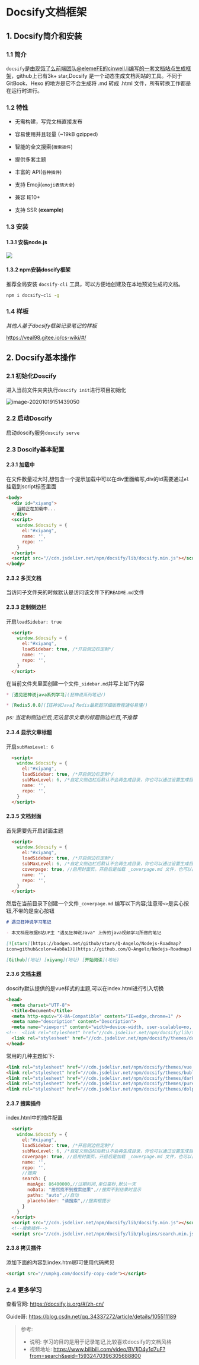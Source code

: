 # Docsify文档框架



## 1. Docsify简介和安装

### 1.1 简介

`docsify`是由现饿了么前端团队@elemeFE的cinwell.li编写的一套文档站点生成框架，github上已有3k+ star,Docsify 是一个动态生成文档网站的工具。不同于 GitBook、Hexo 的地方是它不会生成将 .md 转成 .html 文件，所有转换工作都是在运行时进行。



### 1.2 特性

- 无需构建，写完文档直接发布

- 容易使用并且轻量 (~19kB gzipped)

- 智能的全文搜索(`搜索插件`)

- 提供多套主题

- 丰富的 API(`各种插件`)

- 支持 Emoji(`emoji表情大全`)

- 兼容 IE10+

- 支持 SSR (**example**) 



### 1.3 安装

#### 1.3.1 安装node.js

![](assets/image-20201019145919405.png)

#### 1.3.2 npm安装doscify框架

推荐全局安装 `docsify-cli` 工具，可以方便地创建及在本地预览生成的文档。

```bash
npm i docsify-cli -g
```





### 1.4 样板

*其他人基于docsify框架记录笔记的样板*

https://veal98.gitee.io/cs-wiki/#/



## 2. Docsify基本操作





### 2.1 初始化Doscify

进入当前文件夹夹执行`doscify init`进行项目初始化

![image-20201019151439050](assets/image-20201019151439050.png)





### 2.2 启动Doscify

启动doscify服务`doscify serve`



### 2.3 Doscify基本配置



#### 2.3.1 加载中

在文件数量过大时,想包含一个提示加载中可以在div里面编写,div的id需要通过`el`挂载到script标签里面

```html
<body>
  <div id="xiyang">
    当前正在加载中...
  </div>
  <script>
    window.$docsify = {
      el:"#xiyang",
      name: '',
      repo: ''
    }
  </script>
  <script src="//cdn.jsdelivr.net/npm/docsify/lib/docsify.min.js"></script>
</body>
```

#### 2.3.2 多页文档

当访问子文件夹的时候默认是访问该文件下的`README.md`文件





#### 2.3.3 定制侧边栏

开启`loadSidebar: true`

```html
  <script>
    window.$docsify = {
      el:"#xiyang",
      loadSidebar: true, /*开启侧边栏定制*/
      name: '',
      repo: '',
    }
  </script>
```

在当前文件夹里面创建一个文件`_sidebar.md`并写上如下内容

```markdown
* [遇见狂神说java系列学习](狂神说系列笔记/)

* [Redis5.0.8](【狂神说Java】Redis最新超详细版教程通俗易懂/)
```

*ps: 当定制侧边栏后,无法显示文章的标题侧边栏目,不推荐*



#### 2.3.4 显示文章标题

开启`subMaxLevel: 6`

```html
  <script>
    window.$docsify = {
      el:"#xiyang",
      loadSidebar: true, /*开启侧边栏定制*/
      subMaxLevel: 6, /*自定义侧边栏后默认不会再生成目录，你也可以通过设置生成目录的最大层级开启这个功能。*/
      name: '',
      repo: '',
    }
  </script>
```



#### 2.3.5 文档封面

首先需要先开启封面主题

```html
  <script>
    window.$docsify = {
      el:"#xiyang",
      loadSidebar: true, /*开启侧边栏定制*/
      subMaxLevel: 6, /*自定义侧边栏后默认不会再生成目录，你也可以通过设置生成目录的最大层级开启这个功能。*/
      coverpage: true, //启用封面页。开启后是加载 _coverpage.md 文件，也可以自定义文件名。
      name: '',
      repo: '',
    }
  </script>
```

然后在当前目录下创建一个文件`_coverpage.md` 编写以下内容;注意带`<>`是实心按钮,不带的是空心按钮

```markdown
# 遇见狂神说学习笔记

- 本文档是根据B站UP主 "遇见狂神说Java" 上传的java视频学习所做的笔记

[![stars](https://badgen.net/github/stars/Q-Angelo/Nodejs-Roadmap?
icon=github&color=4ab8a1)](https://github.com/Q-Angelo/Nodejs-Roadmap) [![forks] (https://badgen.net/github/forks/Q-Angelo/Nodejs-Roadmap?icon=github&color=4ab8a1)] (https://github.com/Q-Angelo/Nodejs-Roadmap)

[Github](地址) [xiyang](地址) [开始阅读](地址)
```

#### 2.3.6 文档主题

doscify默认提供的是vue样式的主题,可以在index.html进行引入切换

```html
<head>
  <meta charset="UTF-8">
  <title>Document</title>
  <meta http-equiv="X-UA-Compatible" content="IE=edge,chrome=1" />
  <meta name="description" content="Description">
  <meta name="viewport" content="width=device-width, user-scalable=no, initial-scale=1.0, maximum-scale=1.0, minimum-scale=1.0">
<!--  <link rel="stylesheet" href="//cdn.jsdelivr.net/npm/docsify/lib/themes/vue.css">--> <!--默认主题-->
  <link rel="stylesheet" href="//cdn.jsdelivr.net/npm/docsify/themes/dolphin.css"> <!--切换为其他主题-->
</head>
```

常用的几种主题如下:

```html
<link rel="stylesheet" href="//cdn.jsdelivr.net/npm/docsify/themes/vue.css">
<link rel="stylesheet" href="//cdn.jsdelivr.net/npm/docsify/themes/buble.css">
<link rel="stylesheet" href="//cdn.jsdelivr.net/npm/docsify/themes/dark.css">
<link rel="stylesheet" href="//cdn.jsdelivr.net/npm/docsify/themes/pure.css">
<link rel="stylesheet" href="//cdn.jsdelivr.net/npm/docsify/themes/dolphin.css">
```



####  2.3.7 搜索插件

index.html中的插件配置

```html
  <script>
    window.$docsify = {
      el:"#xiyang",
      loadSidebar: true, /*开启侧边栏定制*/
      subMaxLevel: 6, /*自定义侧边栏后默认不会再生成目录，你也可以通过设置生成目录的最大层级开启这个功能。*/
      coverpage: true, //启用封面页。开启后是加载 _coverpage.md 文件，也可以自定义文件名。
      name: '',
      repo: '',
      //搜索
      search: {
        maxAge: 86400000,//过期时间,单位毫秒,默认一天
        noData: "居然找不到搜索结果",//搜索不到结果时显示
        paths: "auto",//自动
        placeholder: "请搜索",//搜索框提示
      }
    }
  </script>
  <script src="//cdn.jsdelivr.net/npm/docsify/lib/docsify.min.js"></script>
  <!--搜索插件-->
  <script src="//cdn.jsdelivr.net/npm/docsify/lib/plugins/search.min.js"></script>
```

#### 2.3.8 拷贝插件

添加下面的内容到index.html即可使用代码拷贝

```html
<script src="//unpkg.com/docsify-copy-code"></script>
```



### 2.4 更多学习

查看官网: https://docsify.js.org/#/zh-cn/

Guide哥: https://blog.csdn.net/qq_34337272/article/details/105511189



> 参考: 
> - 说明: 学习的目的是用于记录笔记,比较喜欢docsify的文档风格
> - 视频地址: https://www.bilibili.com/video/BV1jD4y1d7uF?from=search&seid=15932470396305688800
